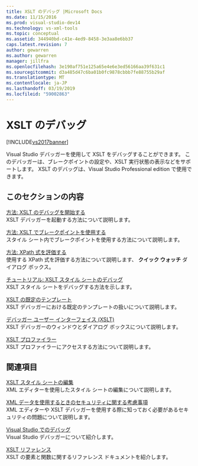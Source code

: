 ```yaml
---
title: XSLT のデバッグ |Microsoft Docs
ms.date: 11/15/2016
ms.prod: visual-studio-dev14
ms.technology: vs-xml-tools
ms.topic: conceptual
ms.assetid: 344940bd-c41e-4ed9-8458-3e3aa8e6bb37
caps.latest.revision: 7
author: gewarren
ms.author: gewarren
manager: jillfra
ms.openlocfilehash: 3e190af751e125a65e4e6e3ed56166aa39f631c1
ms.sourcegitcommit: d3a485d47c6ba01b0fc9878cbbb7fe88755b29af
ms.translationtype: MT
ms.contentlocale: ja-JP
ms.lasthandoff: 03/19/2019
ms.locfileid: "59002863"
---
```

# <a name="debug-xslt"></a>XSLT のデバッグ
[!INCLUDE[vs2017banner](../includes/vs2017banner.md)]

Visual Studio デバッガーを使用して XSLT をデバッグすることができます。 このデバッガーは、ブレークポイントの設定や、XSLT 実行状態の表示などをサポートします。 XSLT のデバッグは、Visual Studio Professional edition で使用できます。  
  
## <a name="in-this-section"></a>このセクションの内容
  
 [方法: XSLT のデバッグを開始する](../xml-tools/how-to-start-debugging-xslt.md)  
 XSLT デバッガーを起動する方法について説明します。  
  
 [方法: XSLT でブレークポイントを使用する](../xml-tools/how-to-use-breakpoints-with-xslt.md)  
 スタイル シート内でブレークポイントを使用する方法について説明します。  
  
 [方法: XPath 式を評価する](../xml-tools/how-to-evaluate-an-xpath-expression.md)  
 使用する XPath 式を評価する方法について説明します、 **クイック ウォッチ**  ダイアログ ボックス。  
  
 [チュートリアル: XSLT スタイル シートのデバッグ](../xml-tools/walkthrough-debug-an-xslt-style-sheet.md)  
 XSLT スタイル シートをデバッグする方法を示します。  
  
 [XSLT の既定のテンプレート](../xml-tools/xslt-default-templates.md)  
 XSLT デバッガーにおける既定のテンプレートの扱いについて説明します。  
  
 [デバッガー ユーザー インターフェイス (XSLT)](../xml-tools/debugger-user-interface-xslt.md)  
 XSLT デバッガーのウィンドウとダイアログ ボックスについて説明します。  
  
 [XSLT プロファイラー](../xml-tools/xslt-profiler.md)  
 XSLT プロファイラーにアクセスする方法について説明します。  
  
## <a name="related-sections"></a>関連項目  
 [XSLT スタイル シートの編集](../xml-tools/editing-xslt-style-sheets.md)  
 XML エディターを使用したスタイル シートの編集について説明します。  
  
 [XML データを使用するときのセキュリティに関する考慮事項](../xml-tools/security-considerations-when-working-with-xml-data.md)  
 XML エディターや XSLT デバッガーを使用する際に知っておく必要があるセキュリティの問題について説明します。  
  
 [Visual Studio でのデバッグ](../debugger/debugging-in-visual-studio.md)  
 Visual Studio デバッガーについて紹介します。  
  
 [XSLT リファレンス](http://msdn.microsoft.com/678bcd68-cbbb-4be5-9dd2-40f94488a1cf)  
 XSLT の要素と関数に関するリファレンス ドキュメントを紹介します。
